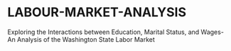# LABOUR-MARKET-ANALYSIS
Exploring the Interactions between Education, Marital Status, and Wages- An Analysis of the Washington State Labor Market
